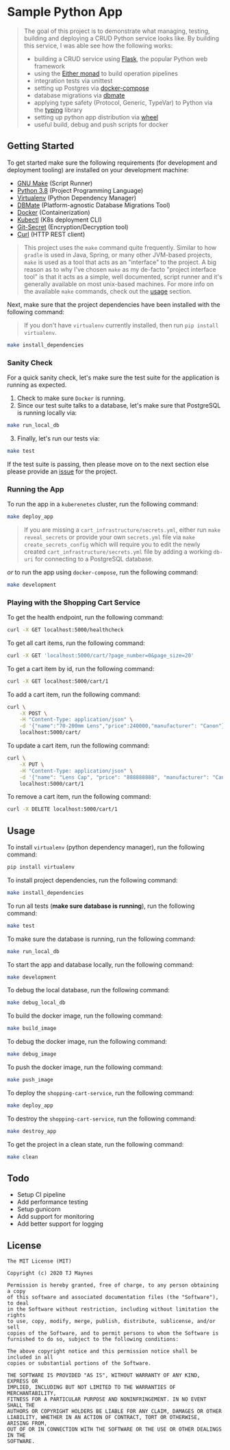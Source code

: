 # Sample Python App

> The goal of this project is to demonstrate what managing, testing, building and deploying a CRUD Python service looks like. By building this service, I was able see how the following works:
> - building a CRUD service using [Flask](https://palletsprojects.com/p/flask/), the popular Python web framework
> - using the [Either monad](https://www.schoolofhaskell.com/school/starting-with-haskell/basics-of-haskell/10_Error_Handling) to build operation pipelines
> - integration tests via unittest
> - setting up Postgres via [docker-compose](https://docs.docker.com/compose/)
> - database migrations via [dbmate](https://github.com/amacneil/dbmate)
> - applying type safety (Protocol, Generic, TypeVar) to Python via the [typing](https://docs.python.org/3/library/typing.html) library
> - setting up python app distribution via [wheel](https://pythonwheels.com/)
> - useful build, debug and push scripts for docker

## Getting Started

To get started make sure the following requirements (for development and deployment tooling) are installed on your development machine:

- [GNU Make](https://www.gnu.org/software/make) (Script Runner)
- [Python 3.8](https://www.python.org/downloads/release/python-382/) (Project Programming Language)
- [Virtualenv](https://virtualenv.pypa.io/en/latest/) (Python Dependency Manager)
- [DBMate](https://github.com/amacneil/dbmate) (Platform-agnostic Database Migrations Tool)
- [Docker](https://hub.docker.com/) (Containerization)
- [Kubectl](https://kubernetes.io/docs/tasks/tools/install-kubectl/) (K8s deployment CLI)
- [Git-Secret](https://git-secret.io/) (Encryption/Decryption tool)
- [Curl](https://curl.haxx.se/) (HTTP REST client)

> This project uses the `make` command quite frequently. Similar to how `gradle` is used in Java, Spring, or many other JVM-based projects, `make` is used as a tool that acts as an "interface" to the project. A big reason as to why I've chosen `make` as my de-facto "project interface tool" is that it acts as a simple, well documented, script runner and it's generally available on most unix-based machines. For more info on the available `make` commands, check out the [usage](https://github.com/tjmaynes/sample-python-app#usage) section. 

Next, make sure that the project dependencies have been installed with the following command:
> If you don't have `virtualenv` currently installed, then run `pip install virtualenv`.
```bash
make install_dependencies
```

### Sanity Check

For a quick sanity check, let's make sure the test suite for the application is running as expected.
1. Check to make sure `Docker` is running.
2. Since our test suite talks to a database, let's make sure that PostgreSQL is running locally via:
```bash
make run_local_db
```
3. Finally, let's run our tests via:
```bash
make test
```

If the test suite is passing, then please move on to the next section else please provide an [issue](https://github.com/tjmaynes/sample-python-app/issues) for the project.

### Running the App

To run the app in a `kuberenetes` cluster, run the following command:
```bash
make deploy_app
```

> If you are missing a `cart_infrastructure/secrets.yml`, either run `make reveal_secrets` or provide your own `secrets.yml` file via `make create_secrets_config` which will require you to edit the newly created `cart_infrastructure/secrets.yml` file by adding a working `db-uri` for connecting to a PostgreSQL database.

*or* to run the app using `docker-compose`, run the following command:
```bash
make development
```

### Playing with the Shopping Cart Service

To get the health endpoint, run the following command:
```bash
curl -X GET localhost:5000/healthcheck
```

To get all cart items, run the following command:
```bash
curl -X GET 'localhost:5000/cart/?page_number=0&page_size=20'
```

To get a cart item by id, run the following command:
```bash
curl -X GET localhost:5000/cart/1
```

To add a cart item, run the following command:
```bash
curl \
    -X POST \
    -H "Content-Type: application/json" \
    -d '{"name":"70-200mm Lens","price":240000,"manufacturer": "Canon"}' \
    localhost:5000/cart/
```

To update a cart item, run the following command:
```bash
curl \
    -X PUT \
    -H "Content-Type: application/json" \
    -d '{"name": "Lens Cap", "price": "888888888", "manufacturer": "Canon"}' \
    localhost:5000/cart/1
```

To remove a cart item, run the following command:
```bash
curl -X DELETE localhost:5000/cart/1
```

## Usage
To install `virtualenv` (python dependency manager), run the following command:
```bash
pip install virtualenv
```

To install project dependencies, run the following command:
```bash
make install_dependencies
```

To run all tests (**make sure database is running**), run the following command:
```bash
make test
```

To make sure the database is running, run the following command:
```bash
make run_local_db
```

To start the app and database locally, run the following command:
```bash
make development
```

To debug the local database, run the following command:
```bash
make debug_local_db
```

To build the docker image, run the following command:
```bash
make build_image
```

To debug the docker image, run the following command:
```bash
make debug_image
```

To push the docker image, run the following command:
```bash
make push_image
```

To deploy the `shopping-cart-service`, run the following command:
```bash
make deploy_app
```

To destroy the `shopping-cart-service`, run the following command:
```bash
make destroy_app
```

To get the project in a clean state, run the following command:
```bash
make clean
```

## Todo

- Setup CI pipeline
- Add performance testing
- Setup gunicorn
- Add support for monitoring
- Add better support for logging

## License

```
The MIT License (MIT)

Copyright (c) 2020 TJ Maynes

Permission is hereby granted, free of charge, to any person obtaining a copy
of this software and associated documentation files (the "Software"), to deal
in the Software without restriction, including without limitation the rights
to use, copy, modify, merge, publish, distribute, sublicense, and/or sell
copies of the Software, and to permit persons to whom the Software is
furnished to do so, subject to the following conditions:

The above copyright notice and this permission notice shall be included in all
copies or substantial portions of the Software.

THE SOFTWARE IS PROVIDED "AS IS", WITHOUT WARRANTY OF ANY KIND, EXPRESS OR
IMPLIED, INCLUDING BUT NOT LIMITED TO THE WARRANTIES OF MERCHANTABILITY,
FITNESS FOR A PARTICULAR PURPOSE AND NONINFRINGEMENT. IN NO EVENT SHALL THE
AUTHORS OR COPYRIGHT HOLDERS BE LIABLE FOR ANY CLAIM, DAMAGES OR OTHER
LIABILITY, WHETHER IN AN ACTION OF CONTRACT, TORT OR OTHERWISE, ARISING FROM,
OUT OF OR IN CONNECTION WITH THE SOFTWARE OR THE USE OR OTHER DEALINGS IN THE
SOFTWARE.
```
